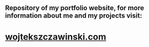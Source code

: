 


## Repository of my portfolio website, for more information about me and my projects visit:

# <a href="https://wojtekszczawinski.com">wojtekszczawinski.com</a>
